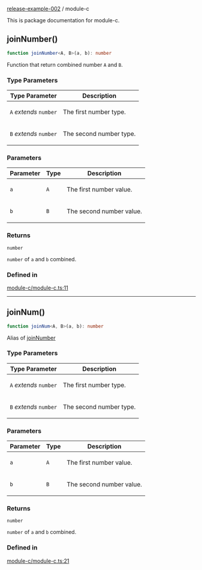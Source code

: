 [release-example-002](https://github.com/itsmeid/release-example-002/tree/main/docs/README.md) / module-c

This is package documentation for module-c.

## joinNumber()

```ts
function joinNumber<A, B>(a, b): number
```

Function that return combined number `A` and `B`.

### Type Parameters

<table>
<thead>
<tr>
<th>Type Parameter</th>
<th>Description</th>
</tr>
</thead>
<tbody>
<tr>
<td>

`A` *extends* `number`

</td>
<td>

The first number type.

</td>
</tr>
<tr>
<td>

`B` *extends* `number`

</td>
<td>

The second number type.

</td>
</tr>
</tbody>
</table>

### Parameters

<table>
<thead>
<tr>
<th>Parameter</th>
<th>Type</th>
<th>Description</th>
</tr>
</thead>
<tbody>
<tr>
<td>

`a`

</td>
<td>

`A`

</td>
<td>

The first number value.

</td>
</tr>
<tr>
<td>

`b`

</td>
<td>

`B`

</td>
<td>

The second number value.

</td>
</tr>
</tbody>
</table>

### Returns

`number`

`number` of `a` and `b` combined.

### Defined in

[module-c/module-c.ts:11](https://github.com/itsmeid/release-example-002/blob/0fa203b83865be5ee9f29465ace0928ff194b777/src/module-c/module-c.ts#L11)

***

## joinNum()

```ts
function joinNum<A, B>(a, b): number
```

Alias of [joinNumber](https://github.com/itsmeid/release-example-002/tree/main/docs/module-c.md#joinNumber)

### Type Parameters

<table>
<thead>
<tr>
<th>Type Parameter</th>
<th>Description</th>
</tr>
</thead>
<tbody>
<tr>
<td>

`A` *extends* `number`

</td>
<td>

The first number type.

</td>
</tr>
<tr>
<td>

`B` *extends* `number`

</td>
<td>

The second number type.

</td>
</tr>
</tbody>
</table>

### Parameters

<table>
<thead>
<tr>
<th>Parameter</th>
<th>Type</th>
<th>Description</th>
</tr>
</thead>
<tbody>
<tr>
<td>

`a`

</td>
<td>

`A`

</td>
<td>

The first number value.

</td>
</tr>
<tr>
<td>

`b`

</td>
<td>

`B`

</td>
<td>

The second number value.

</td>
</tr>
</tbody>
</table>

### Returns

`number`

`number` of `a` and `b` combined.

### Defined in

[module-c/module-c.ts:21](https://github.com/itsmeid/release-example-002/blob/0fa203b83865be5ee9f29465ace0928ff194b777/src/module-c/module-c.ts#L21)
